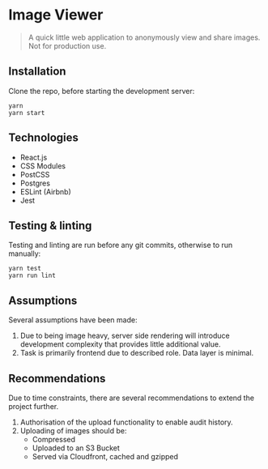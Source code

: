 # Image Viewer
> A quick little web application to anonymously view and share images. Not for production use.

## Installation
Clone the repo, before starting the development server:
```
yarn
yarn start
```

## Technologies
- React.js
- CSS Modules
- PostCSS
- Postgres
- ESLint (Airbnb)
- Jest

## Testing & linting
Testing and linting are run before any git commits, otherwise to run manually:
```
yarn test
yarn run lint
```

## Assumptions
Several assumptions have been made:
1. Due to being image heavy, server side rendering will introduce development complexity that provides little additional value.
1. Task is primarily frontend due to described role. Data layer is minimal.

## Recommendations
Due to time constraints, there are several recommendations to extend the project further.
1. Authorisation of the upload functionality to enable audit history.
1. Uploading of images should be:
    - Compressed
    - Uploaded to an S3 Bucket
    - Served via Cloudfront, cached and gzipped
